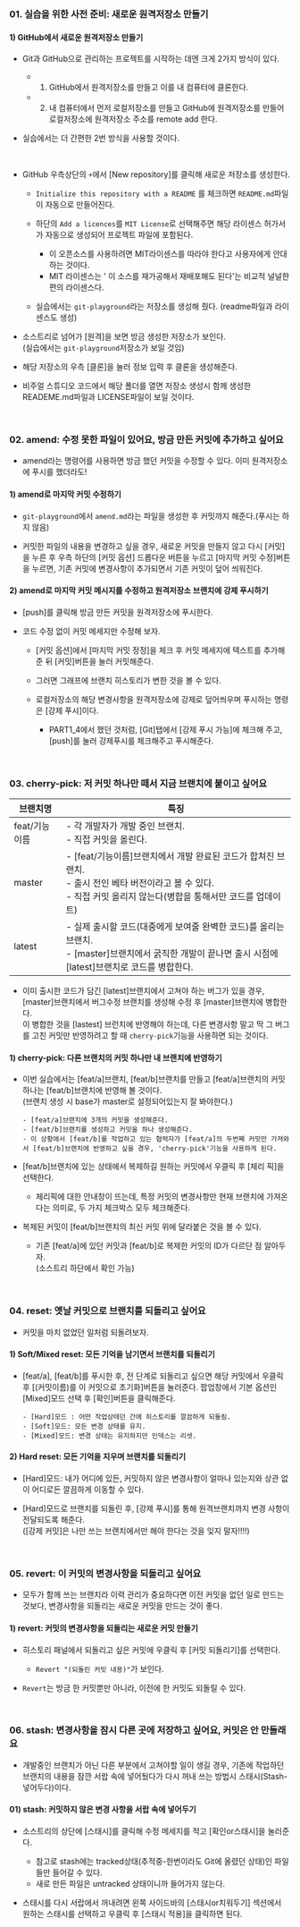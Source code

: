 ### 01. 실습을 위한 사전 준비: 새로운 원격저장소 만들기

#### 1) GitHub에서 새로운 원격저장소 만들기
- Git과 GitHub으로 관리하는 프로젝트를 시작하는 데엔 크게 2가지 방식이 있다.

	-  1. GitHub에서 원격저장소를 만들고 이를 내 컴퓨터에 클론한다.
	- 2. 내 컴퓨터에서 먼저 로컬저장소를 만들고 GitHub에 원격저장소를 만들어 로컬저장소에 원격저장소 주소를 remote add 한다.

- 실습에서는 더 간편한 2번 방식을 사용할 것이다.

<br/>

- GitHub 우측상단의 ```+```에서 [New repository]를 클릭해 새로운 저장소를 생성한다.

	- ```Initialize this repository with a README``` 를 체크하면 ```README.md```파일이 자동으로 만들어진다.
	
	- 하단의 ```Add a licences```를 ```MIT License```로 선택해주면 해당 라이센스 허가서가 자동으로 생성되어 프로젝트 파일에 포함된다.

		-  이 오픈소스를 사용하려면 MIT라이센스를 따라야 한다고 사용자에게 안대하는 것이다.
		- MIT 라이센스는 ' 이 소스를 재가공해서 재배포해도 된다'는 비교적 널널한 편의 라이센스다.

	- 실습에서는 ```git-playground```라는 저장소를 생성해 줬다. (readme파일과 라이센스도 생성)
- 소스트리로 넘어가 [원격]을 보면 방금 생성한 저장소가 보인다.   
  (실습에서는 ```git-playground```저장소가 보일 것임)
- 해당 저장소의 우측 [클론]을 눌러 정보 입력 후 클론을 생성해준다.
- 비주얼 스튜디오 코드에서 해당 폴더를 열면 저장소 생성시 함께 생성한 READEME.md파일과 LICENSE파일이 보일 것이다.
<br/>

### 02. amend: 수정 못한 파일이 있어요, 방금 만든 커밋에 추가하고 싶어요
 
 - amend라는 명령어를 사용하면 방금 했던 커밋을 수정할 수 있다. 이미 원격저장소에 푸시를 했더라도!

#### 1) amend로 마지막 커밋 수정하기
- ```git-playground```에서 ```amend.md```라는 파일을 생성한 후 커밋까지 해준다.(푸시는 하지 않음)

- 커밋한 파일의 내용을 변경하고 싶을 경우, 새로운 커밋을 만들지 않고 다시 [커밋]을 누른 후 우측 하단의 [커밋 옵션] 드롭다운 버튼을 누르고 [마지막 커밋 수정]버튼을 누르면, 기존 커밋에 변경사항이 추가되면서 기존 커밋이 덮어 씌워진다.

#### 2) amend로 마지막 커밋 메시지를 수정하고 원격저장소 브랜치에 강제 푸시하기
- [push]를 클릭해 방금 만든 커밋을 원격저장소에 푸시한다.
- 코드 수정 없이 커밋 메세지만 수정해 보자.

	- [커밋 옵션]에서 [마지막 커밋 정정]을 체크 후 커밋 메세지에 텍스트를 추가해준 뒤 [커밋]버튼을 눌러 커밋해준다.
	- 그러면 그래프에 브랜치 히스토리가 변한 것을 볼 수 있다.
	- 로컬저장소의 해당 변경사항을 원격저장소에 강제로 덮어씌우며 푸시하는 명령은 [강제 푸시]이다.
	
		- PART1_4에서 했던 것처럼, [Git]탭에서 [강제 푸시 가능]에 체크해 주고, [push]를 눌러 강제푸시를 체크해주고 푸시해준다.
<br/>

### 03. cherry-pick: 저 커밋 하나만 떼서 지금 브랜치에 붙이고 싶어요
| 브랜치명 | 특징 |
| --- | --- |
| feat/기능이름 | - 각 개발자가 개발 중인 브랜치. <br/> - 직접 커밋을 올린다. |
| master | - [feat/기능이름]브랜치에서 개발 완료된 코드가 합쳐진 브랜치. <br/> - 출시 전인 베타 버전이라고 볼 수 있다. <br/> - 직접 커밋 올리지 않는다(병합을 통해서만 코드를 업데이트)  |
| latest | - 실제 출시할 코드(대중에게 보여줄 완벽한 코드)를 올리는 브랜치. <br/> - [master]브랜치에서 굵직한 개발이 끝나면 출시 시점에 [latest]브랜치로 코드를 병합한다. |

- 이미 출시한 코드가 담긴 [latest]브랜치에서 고쳐야 하는 버그가 있을 경우, [master]브랜치에서 버그수정 브랜치를 생성해 수정 후 [master]브랜치에 병합한다.   
 이 병합한 것을 [lastest] 브런치에 반영해야 하는데, 다른 변경사항 말고 딱 그 버그를 고친 커밋만 반영하려고 할 때 ```cherry-pick```기능을 사용하면 되는 것이다.

#### 1) cherry-pick: 다른 브랜치의 커밋 하나만 내 브랜치에 반영하기
- 이번 실습에서는 [feat/a]브랜치, [feat/b]브랜치를 만들고 [feat/a]브랜치의 커밋 하나는 [feat/b]브랜치에 반영해 볼 것이다.  
(브랜치 생성 시 base가 master로 설정되어있는지 잘 봐야한다.)
	```
	- [feat/a]브랜치에 3개의 커밋을 생성해준다.
	- [feat/b]브랜치를 생성하고 커밋을 하나 생성해준다.
	- 이 상황에서 [feat/b]를 작업하고 있는 협력자가 [feat/a]의 두번째 커밋만 가져와서 [feat/b]브랜치에 반영하고 싶을 경우, 'cherry-pick'기능을 사용하게 된다.
	```
- [feat/b]브랜치에 있는 상태에서 복제하길 원하는 커밋에서 우클릭 후 [체리 픽]을 선택한다.

	- 체리픽에 대한 안내창이 뜨는데, 특정 커밋의 변경사항만 현재 브랜치에 가져온다는 의미로, 두 가지 체크박스 모두 체크해준다.

- 복제된 커밋이 [feat/b]브랜치의 최신 커밋 위에 달라붙은 것을 볼 수 있다.

	- 기존 [feat/a]에 있던 커밋과 [feat/b]로 복제한 커밋의 ID가 다르단 점 알아두자.    
	(소스트리 하단에서 확인 가능)

<br/>

### 04. reset: 옛날 커밋으로 브랜치를 되돌리고 싶어요

- 커밋을 마치 없었던 일처럼 되돌려보자.

#### 1) Soft/Mixed reset: 모든 기억을 남기면서 브랜치를 되돌리기
- [feat/a], [feat/b]를 푸시한 후, 전 단계로 되돌리고 싶으면 해당 커밋에서 우클릭 후 [(커밋이름)를 이 커밋으로 초기화]버튼을 눌러준다.
	팝업창에서 기본 옵션인 [Mixed]모드 선택 후 [확인]버튼을 클릭해준다.
	```
	- [Hard]모드 : 어떤 작업상태던 간에 히스토리를 깔끔하게 되돌림.
	- [Soft]모드: 모든 변경 상태를 유지.
	- [Mixed]모드: 변경 상태는 유지하지만 인덱스는 리셋.
	```

#### 2) Hard reset: 모든 기억을 지우며 브랜치를 되돌리기
- [Hard]모드: 내가 어디에 있든, 커밋하지 않은 변경사항이 얼마나 있는지와 상관 없이 어디로든 깔끔하게 이동할 수 있다.

- [Hard]모드로 브랜치를 되돌린 후, [강제 푸시]를 통해 원격브랜치까지 변경 사항이 전달되도록 해준다.   
([강제 커밋]은 나만 쓰는 브랜치에서만 해야 한다는 것을 잊지 말자!!!!)

<br/>

### 05. revert: 이 커밋의 변경사항을 되돌리고 싶어요

- 모두가 함께 쓰는 브랜치라 이력 관리가 중요하다면 이전 커밋을 없던 일로 만드는 것보다, 변경사항을 되돌리는 새로운 커밋을 만드는 것이 좋다.

#### 1) revert: 커밋의 변경사항을 되돌리는 새로운 커밋 만들기
- 히스토리 패널에서 되돌리고 싶은 커밋에 우클릭 후 [커밋 되돌리기]를 선택한다.
	- ```Revert "(되돌린 커밋 내용)"```가 보인다.
	
- ```Revert```는 방금 한 커밋뿐만 아니라, 이전에 한 커밋도 되돌릴 수 있다.

<br/>

### 06. stash: 변경사항을 잠시 다른 곳에 저장하고 싶어요, 커밋은 안 만들래요
- 개발중인 브랜치가 아닌 다른 부분에서 고쳐야할 일이 생길 경우, 기존에 작업하던 브랜치의 내용을 잠깐 서랍 속에 넣어뒀다가 다시 꺼내 쓰는 방법시 스태시(Stash-넣어두다)이다.

#### 01) stash: 커밋하지 않은 변경 사항을 서랍 속에 넣어두기
- 소스트리의 상단에 [스태시]를 클릭해 수정 메세지를 적고 [확인or스태시]을 눌러준다.

	- 참고로 stash에는 tracked상태(추적중-한번이라도 Git에 올렸던 상태)인 파일들만 들어갈 수 있다.
	- 새로 만든 파일은 untracked 상태이니까 들어가지 않는다.

- 스태시를 다시 서랍에서 꺼내려면 왼쪽 사이드바의 [스태시or치워두기] 섹션에서 원하는 스태시를 선택하고 우클릭 후 [스태시 적용]을 클릭하면 된다.



